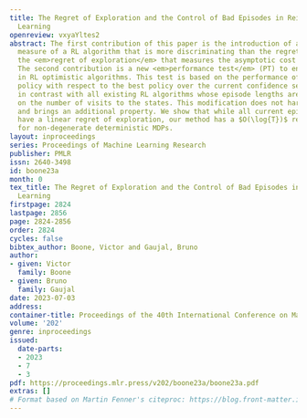 ```yaml
---
title: The Regret of Exploration and the Control of Bad Episodes in Reinforcement
  Learning
openreview: vxyaYltes2
abstract: The first contribution of this paper is the introduction of a new performance
  measure of a RL algorithm that is more discriminating than the regret, that we call
  the <em>regret of exploration</em> that measures the asymptotic cost of exploration.
  The second contribution is a new <em>performance test</em> (PT) to end episodes
  in RL optimistic algorithms. This test is based on the performance of the current
  policy with respect to the best policy over the current confidence set. This is
  in contrast with all existing RL algorithms whose episode lengths are only based
  on the number of visits to the states. This modification does not harm the regret
  and brings an additional property. We show that while all current episodic RL algorithms
  have a linear regret of exploration, our method has a $O(\log{T})$ regret of exploration
  for non-degenerate deterministic MDPs.
layout: inproceedings
series: Proceedings of Machine Learning Research
publisher: PMLR
issn: 2640-3498
id: boone23a
month: 0
tex_title: The Regret of Exploration and the Control of Bad Episodes in Reinforcement
  Learning
firstpage: 2824
lastpage: 2856
page: 2824-2856
order: 2824
cycles: false
bibtex_author: Boone, Victor and Gaujal, Bruno
author:
- given: Victor
  family: Boone
- given: Bruno
  family: Gaujal
date: 2023-07-03
address: 
container-title: Proceedings of the 40th International Conference on Machine Learning
volume: '202'
genre: inproceedings
issued:
  date-parts:
  - 2023
  - 7
  - 3
pdf: https://proceedings.mlr.press/v202/boone23a/boone23a.pdf
extras: []
# Format based on Martin Fenner's citeproc: https://blog.front-matter.io/posts/citeproc-yaml-for-bibliographies/
---
```

